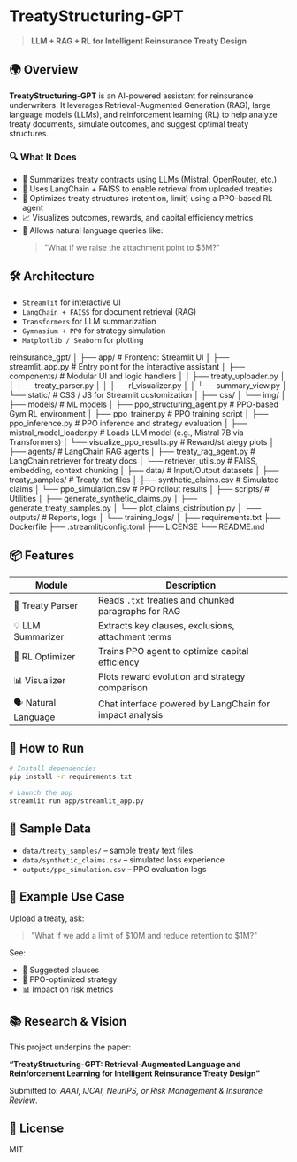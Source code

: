 # TreatyStructuring-GPT

> **LLM + RAG + RL for Intelligent Reinsurance Treaty Design**  

## 🌍 Overview

**TreatyStructuring-GPT** is an AI-powered assistant for reinsurance underwriters. It leverages Retrieval-Augmented Generation (RAG), large language models (LLMs), and reinforcement learning (RL) to help analyze treaty documents, simulate outcomes, and suggest optimal treaty structures.

### 🔍 What It Does

- 📄 Summarizes treaty contracts using LLMs (Mistral, OpenRouter, etc.)
- 🧠 Uses LangChain + FAISS to enable retrieval from uploaded treaties
- 🤖 Optimizes treaty structures (retention, limit) using a PPO-based RL agent
- 📈 Visualizes outcomes, rewards, and capital efficiency metrics
- 💬 Allows natural language queries like:
  > "What if we raise the attachment point to $5M?"

## 🛠️ Architecture

- `Streamlit` for interactive UI
- `LangChain + FAISS` for document retrieval (RAG)
- `Transformers` for LLM summarization
- `Gymnasium + PPO` for strategy simulation
- `Matplotlib / Seaborn` for plotting

reinsurance_gpt/
│
├── app/                             # Frontend: Streamlit UI
│   ├── streamlit_app.py             # Entry point for the interactive assistant
│   ├── components/                  # Modular UI and logic handlers
│   │   ├── treaty_uploader.py
│   │   ├── treaty_parser.py
│   │   ├── rl_visualizer.py
│   │   └── summary_view.py
│   └── static/                      # CSS / JS for Streamlit customization
│       ├── css/
│       └── img/
│
├── models/                          # ML models
│   ├── ppo_structuring_agent.py     # PPO-based Gym RL environment
│   ├── ppo_trainer.py               # PPO training script
│   ├── ppo_inference.py             # PPO inference and strategy evaluation
│   ├── mistral_model_loader.py      # Loads LLM model (e.g., Mistral 7B via Transformers)
│   └── visualize_ppo_results.py     # Reward/strategy plots
│
├── agents/                          # LangChain RAG agents
│   ├── treaty_rag_agent.py          # LangChain retriever for treaty docs
│   └── retriever_utils.py           # FAISS, embedding, context chunking
│
├── data/                            # Input/Output datasets
│   ├── treaty_samples/              # Treaty .txt files
│   ├── synthetic_claims.csv         # Simulated claims
│   └── ppo_simulation.csv           # PPO rollout results
│
├── scripts/                         # Utilities
│   ├── generate_synthetic_claims.py
│   ├── generate_treaty_samples.py
│   └── plot_claims_distribution.py
│
├── outputs/                         # Reports, logs
│   └── training_logs/
│
├── requirements.txt
├── Dockerfile
├── .streamlit/config.toml
├── LICENSE
└── README.md                       


## 📦 Features

| Module              | Description                                                |
|---------------------|------------------------------------------------------------|
| 🧾 Treaty Parser     | Reads `.txt` treaties and chunked paragraphs for RAG       |
| 💡 LLM Summarizer    | Extracts key clauses, exclusions, attachment terms         |
| 🔁 RL Optimizer      | Trains PPO agent to optimize capital efficiency            |
| 📊 Visualizer        | Plots reward evolution and strategy comparison             |
| 🗣️ Natural Language  | Chat interface powered by LangChain for impact analysis    |

## 🚀 How to Run

```bash
# Install dependencies
pip install -r requirements.txt

# Launch the app
streamlit run app/streamlit_app.py
````

## 📁 Sample Data

* `data/treaty_samples/` – sample treaty text files
* `data/synthetic_claims.csv` – simulated loss experience
* `outputs/ppo_simulation.csv` – PPO evaluation logs

## 🧠 Example Use Case

Upload a treaty, ask:

> "What if we add a limit of \$10M and reduce retention to \$1M?"

See:

* 📘 Suggested clauses
* 🎯 PPO-optimized strategy
* 📊 Impact on risk metrics

## 📚 Research & Vision

This project underpins the paper:

**“TreatyStructuring-GPT: Retrieval-Augmented Language and Reinforcement Learning for Intelligent Reinsurance Treaty Design”**

Submitted to: *AAAI, IJCAI, NeurIPS, or Risk Management & Insurance Review*.

## 📜 License

MIT

